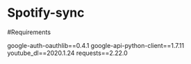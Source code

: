 # Spotify-sync

#Requirements

google-auth-oauthlib==0.4.1
google-api-python-client==1.7.11
youtube_dl==2020.1.24
requests==2.22.0